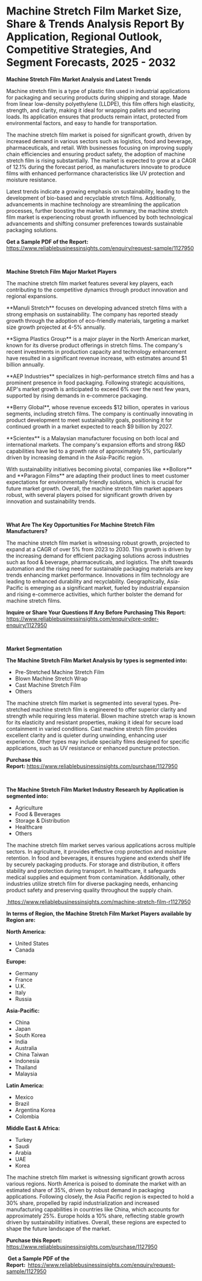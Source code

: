 <p><h1>Machine Stretch Film Market Size, Share & Trends Analysis Report By Application, Regional Outlook, Competitive Strategies, And Segment Forecasts, 2025 - 2032</h1></p><p><strong>Machine Stretch Film Market Analysis and Latest Trends</strong></p>
<p><p>Machine stretch film is a type of plastic film used in industrial applications for packaging and securing products during shipping and storage. Made from linear low-density polyethylene (LLDPE), this film offers high elasticity, strength, and clarity, making it ideal for wrapping pallets and securing loads. Its application ensures that products remain intact, protected from environmental factors, and easy to handle for transportation.</p><p>The machine stretch film market is poised for significant growth, driven by increased demand in various sectors such as logistics, food and beverage, pharmaceuticals, and retail. With businesses focusing on improving supply chain efficiencies and ensuring product safety, the adoption of machine stretch film is rising substantially. The market is expected to grow at a CAGR of 12.1% during the forecast period, as manufacturers innovate to produce films with enhanced performance characteristics like UV protection and moisture resistance.</p><p>Latest trends indicate a growing emphasis on sustainability, leading to the development of bio-based and recyclable stretch films. Additionally, advancements in machine technology are streamlining the application processes, further boosting the market. In summary, the machine stretch film market is experiencing robust growth influenced by both technological advancements and shifting consumer preferences towards sustainable packaging solutions.</p></p>
<p><strong>Get a Sample PDF of the Report:&nbsp;</strong> <a href="https://www.reliablebusinessinsights.com/enquiry/request-sample/1127950?utm_campaign=2809&utm_medium=2&utm_source=Github&utm_content=ia&utm_term=19042025&utm_id=machine-stretch-film">https://www.reliablebusinessinsights.com/enquiry/request-sample/1127950</a></p>
<p>&nbsp;</p>
<p><strong>Machine Stretch Film Major Market Players</strong></p>
<p><p>The machine stretch film market features several key players, each contributing to the competitive dynamics through product innovation and regional expansions. </p><p>**Manuli Stretch** focuses on developing advanced stretch films with a strong emphasis on sustainability. The company has reported steady growth through the adoption of eco-friendly materials, targeting a market size growth projected at 4-5% annually.</p><p>**Sigma Plastics Group** is a major player in the North American market, known for its diverse product offerings in stretch films. The company's recent investments in production capacity and technology enhancement have resulted in a significant revenue increase, with estimates around $1 billion annually.</p><p>**AEP Industries** specializes in high-performance stretch films and has a prominent presence in food packaging. Following strategic acquisitions, AEP's market growth is anticipated to exceed 6% over the next few years, supported by rising demands in e-commerce packaging.</p><p>**Berry Global**, whose revenue exceeds $12 billion, operates in various segments, including stretch films. The company is continually innovating in product development to meet sustainability goals, positioning it for continued growth in a market expected to reach $9 billion by 2027.</p><p>**Scientex** is a Malaysian manufacturer focusing on both local and international markets. The company's expansion efforts and strong R&D capabilities have led to a growth rate of approximately 5%, particularly driven by increasing demand in the Asia-Pacific region.</p><p>With sustainability initiatives becoming pivotal, companies like **Bollore** and **Paragon Films** are adapting their product lines to meet customer expectations for environmentally friendly solutions, which is crucial for future market growth. Overall, the machine stretch film market appears robust, with several players poised for significant growth driven by innovation and sustainability trends.</p></p>
<p>&nbsp;</p>
<p><strong>What Are The Key Opportunities For Machine Stretch Film Manufacturers?</strong></p>
<p><p>The machine stretch film market is witnessing robust growth, projected to expand at a CAGR of over 5% from 2023 to 2030. This growth is driven by the increasing demand for efficient packaging solutions across industries such as food & beverage, pharmaceuticals, and logistics. The shift towards automation and the rising need for sustainable packaging materials are key trends enhancing market performance. Innovations in film technology are leading to enhanced durability and recyclability. Geographically, Asia-Pacific is emerging as a significant market, fueled by industrial expansion and rising e-commerce activities, which further bolster the demand for machine stretch films.</p></p>
<p><strong>Inquire or Share Your Questions If Any Before Purchasing This Report:</strong> <a href="https://www.reliablebusinessinsights.com/enquiry/pre-order-enquiry/1127950?utm_campaign=2809&utm_medium=2&utm_source=Github&utm_content=ia&utm_term=19042025&utm_id=machine-stretch-film">https://www.reliablebusinessinsights.com/enquiry/pre-order-enquiry/1127950</a></p>
<p>&nbsp;</p>
<p><strong>Market Segmentation</strong></p>
<p><strong>The Machine Stretch Film Market Analysis by types is segmented into:</strong></p>
<p><ul><li>Pre-Stretched Machine Stretch Film</li><li>Blown Machine Stretch Wrap</li><li>Cast Machine Stretch Film</li><li>Others</li></ul></p>
<p><p>The machine stretch film market is segmented into several types. Pre-stretched machine stretch film is engineered to offer superior clarity and strength while requiring less material. Blown machine stretch wrap is known for its elasticity and resistant properties, making it ideal for secure load containment in varied conditions. Cast machine stretch film provides excellent clarity and is quieter during unwinding, enhancing user experience. Other types may include specialty films designed for specific applications, such as UV resistance or enhanced puncture protection.</p></p>
<p><strong>Purchase this Report:&nbsp;</strong><a href="https://www.reliablebusinessinsights.com/purchase/1127950?utm_campaign=2809&utm_medium=2&utm_source=Github&utm_content=ia&utm_term=19042025&utm_id=machine-stretch-film">https://www.reliablebusinessinsights.com/purchase/1127950</a></p>
<p>&nbsp;</p>
<p><strong>The Machine Stretch Film Market Industry Research by Application is segmented into:</strong></p>
<p><ul><li>Agriculture</li><li>Food & Beverages</li><li>Storage & Distribution</li><li>Healthcare</li><li>Others</li></ul></p>
<p><p>The machine stretch film market serves various applications across multiple sectors. In agriculture, it provides effective crop protection and moisture retention. In food and beverages, it ensures hygiene and extends shelf life by securely packaging products. For storage and distribution, it offers stability and protection during transport. In healthcare, it safeguards medical supplies and equipment from contamination. Additionally, other industries utilize stretch film for diverse packaging needs, enhancing product safety and preserving quality throughout the supply chain.</p></p>
<p><a href="https://www.reliablebusinessinsights.com/machine-stretch-film-r1127950?utm_campaign=2809&utm_medium=2&utm_source=Github&utm_content=ia&utm_term=19042025&utm_id=machine-stretch-film">&nbsp;https://www.reliablebusinessinsights.com/machine-stretch-film-r1127950</a></p>
<p><strong>In terms of Region, the Machine Stretch Film Market Players available by Region are:</strong></p>
<p>
    <p> <strong> North America: </strong>
        <ul>
            <li>United States</li>
            <li>Canada</li>
        </ul>
        </p> 
    <p> <strong> Europe: </strong>
        <ul>
            <li>Germany</li>
            <li>France</li>
            <li>U.K.</li>
            <li>Italy</li>
            <li>Russia</li>
        </ul>
        </p> 
    <p> <strong> Asia-Pacific: </strong>
        <ul>
            <li>China</li>
            <li>Japan</li>
            <li>South Korea</li>
            <li>India</li>
            <li>Australia</li>
            <li>China Taiwan</li>
            <li>Indonesia</li>
            <li>Thailand</li>
            <li>Malaysia</li>
        </ul>
        </p> 
    <p> <strong> Latin America: </strong>
        <ul>
            <li>Mexico</li>
            <li>Brazil</li>
            <li>Argentina Korea</li>
            <li>Colombia</li>
        </ul>
        </p> 
    <p> <strong> Middle East & Africa: </strong>
        <ul>
            <li>Turkey</li>
            <li>Saudi</li>
            <li>Arabia</li>
            <li>UAE</li>
            <li>Korea</li>
        </ul>
    </p>
    </p>
<p><p>The machine stretch film market is witnessing significant growth across various regions. North America is poised to dominate the market with an estimated share of 35%, driven by robust demand in packaging applications. Following closely, the Asia Pacific region is expected to hold a 30% share, propelled by rapid industrialization and increased manufacturing capabilities in countries like China, which accounts for approximately 25%. Europe holds a 10% share, reflecting stable growth driven by sustainability initiatives. Overall, these regions are expected to shape the future landscape of the market.</p></p>
<p><strong>Purchase this Report: </strong><a href="https://www.reliablebusinessinsights.com/purchase/1127950?utm_campaign=2809&utm_medium=2&utm_source=Github&utm_content=ia&utm_term=19042025&utm_id=machine-stretch-film">https://www.reliablebusinessinsights.com/purchase/1127950</a></p>
<p>&nbsp;<strong>Get a Sample PDF of the Report:&nbsp;&nbsp;</strong><a href="https://www.reliablebusinessinsights.com/enquiry/request-sample/1127950?utm_campaign=2809&utm_medium=2&utm_source=Github&utm_content=ia&utm_term=19042025&utm_id=machine-stretch-film">https://www.reliablebusinessinsights.com/enquiry/request-sample/1127950</a></p>
<p><strong></strong></p>
<p><p></p><p></p><p></p></p>